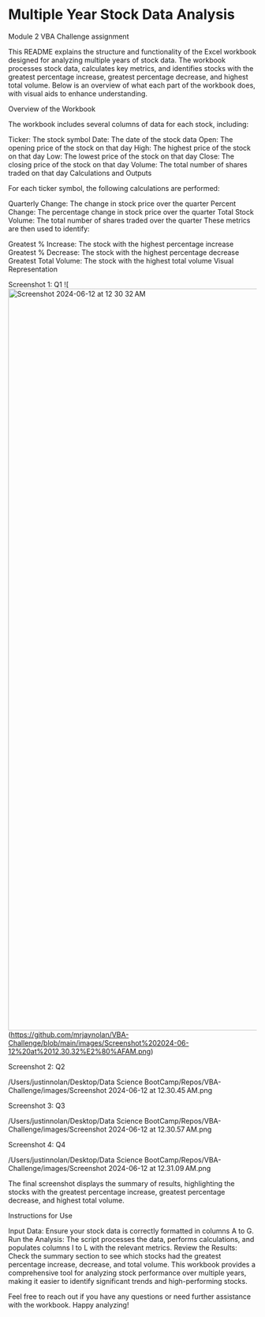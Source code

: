 # Multiple Year Stock Data Analysis
Module 2 VBA Challenge assignment

This README explains the structure and functionality of the Excel workbook designed for analyzing multiple years of stock data. The workbook processes stock data, calculates key metrics, and identifies stocks with the greatest percentage increase, greatest percentage decrease, and highest total volume. Below is an overview of what each part of the workbook does, with visual aids to enhance understanding.

Overview of the Workbook

The workbook includes several columns of data for each stock, including:

Ticker: The stock symbol
Date: The date of the stock data
Open: The opening price of the stock on that day
High: The highest price of the stock on that day
Low: The lowest price of the stock on that day
Close: The closing price of the stock on that day
Volume: The total number of shares traded on that day
Calculations and Outputs

For each ticker symbol, the following calculations are performed:

Quarterly Change: The change in stock price over the quarter
Percent Change: The percentage change in stock price over the quarter
Total Stock Volume: The total number of shares traded over the quarter
These metrics are then used to identify:

Greatest % Increase: The stock with the highest percentage increase
Greatest % Decrease: The stock with the highest percentage decrease
Greatest Total Volume: The stock with the highest total volume
Visual Representation

Screenshot 1: Q1
![<img width="1504" alt="Screenshot 2024-06-12 at 12 30 32 AM" src="https://github.com/mrjaynolan/VBA-Challenge/assets/170381153/441ac25f-6d28-484c-906c-f46bf09c4a52">
(https://github.com/mrjaynolan/VBA-Challenge/blob/main/images/Screenshot%202024-06-12%20at%2012.30.32%E2%80%AFAM.png)

Screenshot 2: Q2

/Users/justinnolan/Desktop/Data Science BootCamp/Repos/VBA-Challenge/images/Screenshot 2024-06-12 at 12.30.45 AM.png

Screenshot 3: Q3

/Users/justinnolan/Desktop/Data Science BootCamp/Repos/VBA-Challenge/images/Screenshot 2024-06-12 at 12.30.57 AM.png

Screenshot 4: Q4

/Users/justinnolan/Desktop/Data Science BootCamp/Repos/VBA-Challenge/images/Screenshot 2024-06-12 at 12.31.09 AM.png

The final screenshot displays the summary of results, highlighting the stocks with the greatest percentage increase, greatest percentage decrease, and highest total volume.

Instructions for Use

Input Data: Ensure your stock data is correctly formatted in columns A to G.
Run the Analysis: The script processes the data, performs calculations, and populates columns I to L with the relevant metrics.
Review the Results: Check the summary section to see which stocks had the greatest percentage increase, decrease, and total volume.
This workbook provides a comprehensive tool for analyzing stock performance over multiple years, making it easier to identify significant trends and high-performing stocks.

Feel free to reach out if you have any questions or need further assistance with the workbook. Happy analyzing!
